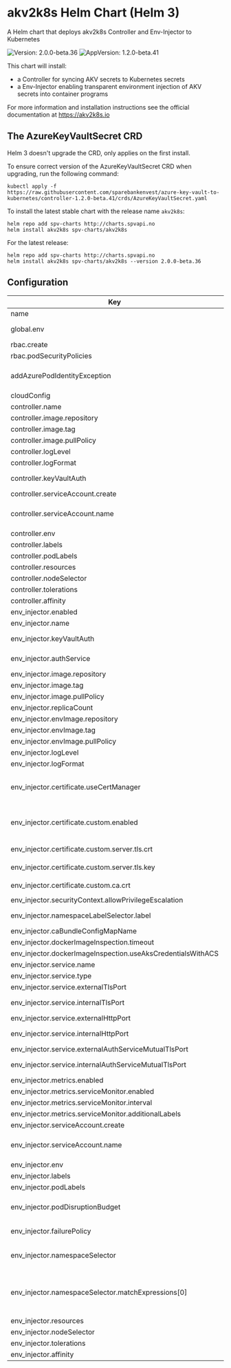 # akv2k8s Helm Chart (Helm 3)

A Helm chart that deploys akv2k8s Controller and Env-Injector to Kubernetes

![Version: 2.0.0-beta.36](https://img.shields.io/badge/Version-2.0.0--beta.36-informational?style=flat-square) ![AppVersion: 1.2.0-beta.41](https://img.shields.io/badge/AppVersion-1.2.0--beta.41-informational?style=flat-square)

This chart will install:
  * a Controller for syncing AKV secrets to Kubernetes secrets
  * a Env-Injector enabling transparent environment injection of AKV secrets into container programs

For more information and installation instructions see the official documentation at https://akv2k8s.io

## The AzureKeyVaultSecret CRD

Helm 3 doesn't upgrade the CRD, only applies on the first install.

To ensure correct version of the AzureKeyVaultSecret CRD when upgrading, run the following command:

```
kubectl apply -f https://raw.githubusercontent.com/sparebankenvest/azure-key-vault-to-kubernetes/controller-1.2.0-beta.41/crds/AzureKeyVaultSecret.yaml
```

To install the latest stable chart with the release name `akv2k8s`:

```
helm repo add spv-charts http://charts.spvapi.no
helm install akv2k8s spv-charts/akv2k8s
```

For the latest release:

```
helm repo add spv-charts http://charts.spvapi.no
helm install akv2k8s spv-charts/akv2k8s --version 2.0.0-beta.36
```

## Configuration

| Key | Type | Default | Description |
|-----|------|---------|-------------|
| name | string | `"akv2k8s"` |  |
| global.env | object | `{}` | Env vars to be used with all enabled pods, eg. for akv credentials |
| rbac.create | bool | `true` | Specifies whether RBAC resources should be created |
| rbac.podSecurityPolicies | object | `{}` |  |
| addAzurePodIdentityException | bool | `false` | See https://github.com/Azure/aad-pod-identity/blob/master/docs/readmes/README.app-exception.md |
| cloudConfig | string | `"/etc/kubernetes/azure.json"` | Path to cloud config on node (host path) |
| controller.name | string | `"controller"` |  |
| controller.image.repository | string | `"spvest/azure-keyvault-controller"` | Image repository that contains the controller image |
| controller.image.tag | string | `"1.2.0-beta.41"` | Image tag |
| controller.image.pullPolicy | string | `"IfNotPresent"` | Image pull policy for controller |
| controller.logLevel | string | `"info"` | Sets klog log level info=2, debug=4, trace=6 |
| controller.logFormat | string | `"text"` | Controller log format fmt or json |
| controller.keyVaultAuth | string | `"azureCloudConfig"` | Key Vault Auth: azureCloudConfig (aks credentials), environment (custom) |
| controller.serviceAccount.create | bool | `true` | Create service account for controller |
| controller.serviceAccount.name | string | `nil` | The name of the ServiceAccount to use. If not set and create is true, a name is generated using the fullname template |
| controller.env | object | `{}` | Controller envs |
| controller.labels | object | `{}` | Controller labels |
| controller.podLabels | object | `{}` | Controller pod labels |
| controller.resources | object | `{}` | Controller resources |
| controller.nodeSelector | object | `{}` | Node selector for controller |
| controller.tolerations | list | `[]` | Tolerations for controller |
| controller.affinity | object | `{}` | Affinities for controller |
| env_injector.enabled | bool | `true` | If the env-injector will be installed |
| env_injector.name | string | `"env-injector"` |  |
| env_injector.keyVaultAuth | string | `"cloudConfig"` | Key Vault Auth: azureCloudConfig (aks credentials), environment (custom) |
| env_injector.authService | bool | `true` | Set to false to provide azure key vault credentials locally (through e.g. env vars) in each pod |
| env_injector.image.repository | string | `"spvest/azure-keyvault-webhook"` | Image repository that contains the env-injector image |
| env_injector.image.tag | string | `"1.2.0-beta.27"` | Image tag |
| env_injector.image.pullPolicy | string | `"IfNotPresent"` | Image pull policy for env-injector |
| env_injector.replicaCount | int | `2` | Number of env-injector replicas |
| env_injector.envImage.repository | string | `"spvest/azure-keyvault-env"` | Image repository that contains the env image |
| env_injector.envImage.tag | string | `"1.2.0-beta.14"` | Image tag |
| env_injector.envImage.pullPolicy | string | `"IfNotPresent"` | Image pull policy for env-injector |
| env_injector.logLevel | string | `"info"` | Sets klog log level info=2, debug=4, trace=6 |
| env_injector.logFormat | string | `"fmt"` | Env-injector log format fmt or json |
| env_injector.certificate.useCertManager | bool | `false` | Use cert-manager to handle webhook certificates, if `false` and `env_injector.webhook.certificate.custom.enabled=false` certificates and CA is generated by Helm |
| env_injector.certificate.custom.enabled | bool | `false` | Use custom cert to handle webhook certificates, if `false` and `env_injector.webhook.certificate.useCertManager=false` certificates and CA is generated by Helm. |
| env_injector.certificate.custom.server.tls.crt | string | `nil` | Custom TLS certificate, required when `env_injector.certificate.custom.enabled=true` |
| env_injector.certificate.custom.server.tls.key | string | `nil` | Custom TLS key, required when `env_injector.certificate.custom.enabled=true` |
| env_injector.certificate.custom.ca.crt | string | `nil` | Custom CA certificate, required when `env_injector.certificate.custom.enabled=true` |
| env_injector.securityContext.allowPrivilegeEscalation | bool | `true` | Must be `true` if using aks identity |
| env_injector.namespaceLabelSelector.label | object | `{"name":"azure-key-vault-env-injection","value":"enabled"}` | The webhook will only trigger i namespaces with this label |
| env_injector.caBundleConfigMapName | string | `"akv2k8s-ca"` | Configmap name to store ca cert |
| env_injector.dockerImageInspection.timeout | int | `20` | Timeout in seconds |
| env_injector.dockerImageInspection.useAksCredentialsWithACS | bool | `true` | Only applicable if `runningInsideAzureAks` is also `true` |
| env_injector.service.name | string | `"azure-keyvault-secrets-webhook"` | Webhook service name |
| env_injector.service.type | string | `"ClusterIP"` |  |
| env_injector.service.externalTlsPort | int | `443` | External webhook and health tls port |
| env_injector.service.internalTlsPort | int | `8443` | Internal webhook and health tls port (set to larger than 1024 when running without privileges) |
| env_injector.service.externalHttpPort | int | `80` | External metrics and health port |
| env_injector.service.internalHttpPort | int | `8080` | Internal metrics and health port (set to larger than 1024 when running without privileges) |
| env_injector.service.externalAuthServiceMutualTlsPort | int | `9443` | External auth service mtls port |
| env_injector.service.internalAuthServiceMutualTlsPort | int | `9443` | Internal auth service mtls port (set to larger than 1024 when running without privileges) |
| env_injector.metrics.enabled | bool | `false` | Enable prometheus metrics for env-injector |
| env_injector.metrics.serviceMonitor.enabled | bool | `false` | Enable service-monitor for env-injector |
| env_injector.metrics.serviceMonitor.interval | string | `"30s"` | Scrape interval for service-monitor |
| env_injector.metrics.serviceMonitor.additionalLabels | object | `{}` | Additional labels for service-monitor |
| env_injector.serviceAccount.create | bool | `true` | Create service account for env-injector |
| env_injector.serviceAccount.name | string | `nil` | The name of the ServiceAccount to use. If not set and create is true, a name is generated using the fullname template |
| env_injector.env | object | `{}` | Additional env vars to send to env-injector pods |
| env_injector.labels | object | `{}` | Additional labels |
| env_injector.podLabels | object | `{}` | Additional pods labels |
| env_injector.podDisruptionBudget | object | `{"enabled":true,"minAvailable":1}` | See `kubectl explain poddisruptionbudget.spec` for more ref: https://kubernetes.io/docs/tasks/run-application/configure-pdb/ |
| env_injector.failurePolicy | string | `"Fail"` | What will happen if the webhook fails? Ignore (continue) or Fail (prevent Pod from starting)? |
| env_injector.namespaceSelector | object | `{"matchExpressions":[{"key":"name","operator":"NotIn","values":["kube-system"]}]}` | https://kubernetes.io/docs/reference/access-authn-authz/extensible-admission-controllers/#matching-requests-namespaceselector |
| env_injector.namespaceSelector.matchExpressions[0] | object | `{"key":"name","operator":"NotIn","values":["kube-system"]}` | Prevent env injection for pods in kube-system as recomended: https://kubernetes.io/docs/reference/access-authn-authz/extensible-admission-controllers/#avoiding-operating-on-the-kube-system-namespace |
| env_injector.resources | object | `{}` | Resources for env injector |
| env_injector.nodeSelector | object | `{}` | Node selector for env injector and ca-bundle |
| env_injector.tolerations | list | `[]` | Tolerations for env injector and ca-bundle |
| env_injector.affinity | object | `{}` | Affinities for env injector and ca-bundle |
